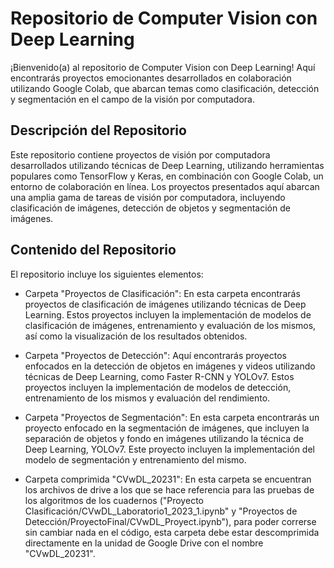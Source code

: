 # Repositorio de Computer Vision con Deep Learning

¡Bienvenido(a) al repositorio de Computer Vision con Deep Learning! Aquí encontrarás proyectos emocionantes desarrollados en colaboración utilizando Google Colab, que abarcan temas como clasificación, detección y segmentación en el campo de la visión por computadora.

## Descripción del Repositorio
Este repositorio contiene proyectos de visión por computadora desarrollados utilizando técnicas de Deep Learning, utilizando herramientas populares como TensorFlow y Keras, en combinación con Google Colab, un entorno de colaboración en línea. Los proyectos presentados aquí abarcan una amplia gama de tareas de visión por computadora, incluyendo clasificación de imágenes, detección de objetos y segmentación de imágenes.

## Contenido del Repositorio
El repositorio incluye los siguientes elementos:

- Carpeta "Proyectos de Clasificación": En esta carpeta encontrarás proyectos de clasificación de imágenes utilizando técnicas de Deep Learning. Estos proyectos incluyen la implementación de modelos de clasificación de imágenes, entrenamiento y evaluación de los mismos, así como la visualización de los resultados obtenidos.

- Carpeta "Proyectos de Detección": Aquí encontrarás proyectos enfocados en la detección de objetos en imágenes y videos utilizando técnicas de Deep Learning, como Faster R-CNN y YOLOv7. Estos proyectos incluyen la implementación de modelos de detección, entrenamiento de los mismos y evaluación del rendimiento.

- Carpeta "Proyectos de Segmentación": En esta carpeta encontrarás un proyecto enfocado en la segmentación de imágenes, que incluyen la separación de objetos y fondo en imágenes utilizando la técnica de Deep Learning, YOLOv7. Este proyecto incluyen la implementación del modelo de segmentación y entrenamiento del mismo.

- Carpeta comprimida "CVwDL_20231": En esta carpeta se encuentran los archivos de drive a los que se hace referencia para las pruebas de los algoritmos de los cuadernos ("Proyecto Clasificación/CVwDL_Laboratorio1_2023_1.ipynb" y "Proyectos de Detección/ProyectoFinal/CVwDL_Proyect.ipynb"), para poder correrse sin cambiar nada en el código, esta carpeta debe estar descomprimida directamente en la unidad de Google Drive con el nombre "CVwDL_20231".
